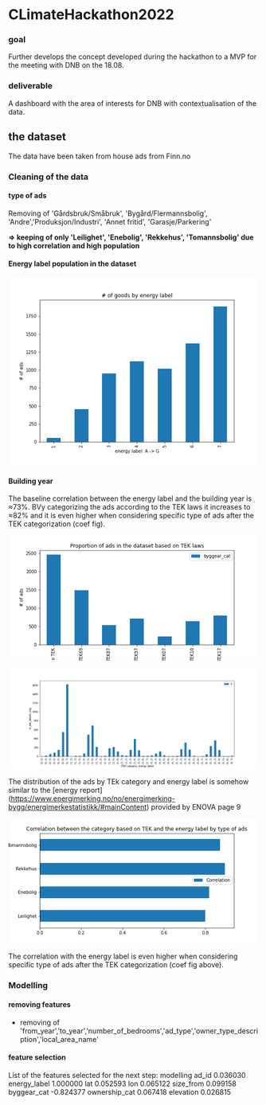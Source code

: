 # CLimateHackathon2022


### goal 

Further develops the concept developed during the hackathon to a MVP for the meeting with DNB on the 18.08.

### deliverable

A dashboard with the area of interests for DNB with contextualisation of the data. 


## the dataset 

The data have been taken from house ads from Finn.no 

### Cleaning of the data

#### type of ads 

Removing of 'Gårdsbruk/Småbruk', 'Bygård/Flermannsbolig', 'Andre','Produksjon/Industri', 'Annet fritid', 'Garasje/Parkering'

**=> keeping of only 'Leilighet', 'Enebolig', 'Rekkehus', 'Tomannsbolig' due to high correlation and high population**

#### Energy label population in the dataset

![Energy label population](/illustrations/nr_ads_by_energetic_labels.png) 


#### Building year 

The baseline correlation between the energy label and the building year is ≈73%. BVy categorizing the ads according to the TEK laws it increases to ≈82% and it is even higher when considering specific type of ads after the TEK categorization (coef fig).


![](/illustrations/nr_ads_by_TEK_cat.png)

![](/illustrations/nr_ads_by_TEK_and_labels.png)

The distribution of the ads by TEk category and energy label is somehow similar to the [energy report] (https://www.energimerking.no/no/energimerking-bygg/energimerkestatistikk/#mainContent) provided by ENOVA page 9

![](/illustrations/correlation_by_type_building.png)

The correlation with the energy label is even higher when considering specific type of ads after the TEK categorization (coef fig above).

### Modelling

#### removing features

- removing of 'from_year','to_year','number_of_bedrooms','ad_type','owner_type_description','local_area_name'

#### feature selection 
List of the features selected for the next step: modelling
ad_id            0.036030
energy_label     1.000000
lat              0.052593
lon              0.065122
size_from        0.099158
byggear_cat     -0.824377
ownership_cat    0.067418
elevation        0.026815


